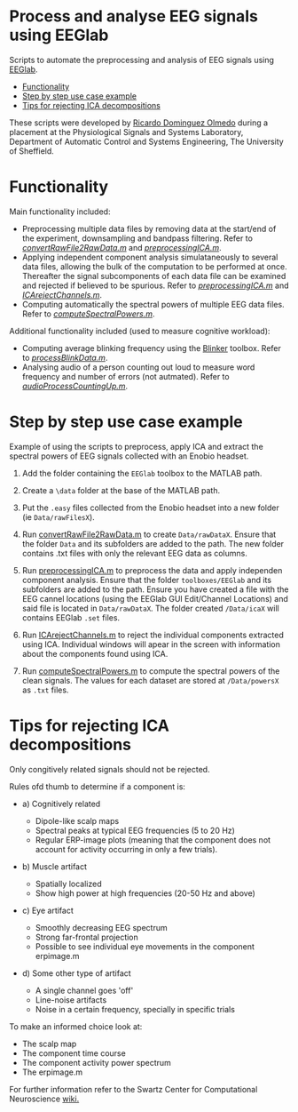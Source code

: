 # Process and analyse EEG signals using EEGlab

Scripts to automate the preprocessing and analysis of EEG signals using [EEGlab](https://sccn.ucsd.edu/eeglab/index.php).

- [Functionality](#functionality)
- [Step by step use case example](#step-by-step-use-case-example)
- [Tips for rejecting ICA decompositions](#tips-for-rejecting-ICA-decompositions)

These scripts were developed by [Ricardo Dominguez Olmedo](https://github.com/RicardoDominguez) during a placement at the Physiological Signals and Systems Laboratory, Department of Automatic Control and Systems Engineering, The University of Sheffield.

# Functionality

Main functionality included:
 * Preprocessing multiple data files by removing data at the start/end of the experiment, downsampling and bandpass filtering. Refer to [*convertRawFile2RawData.m*](convertRawFile2RawData.m) and [*preprocessingICA.m*](preprocessingICA.m).
 * Applying independent component analysis simulataneously to several data files, allowing the bulk of the computation to be performed at once. Thereafter the signal subcomponents of each data file can be examined and rejected if believed to be spurious. Refer to [*preprocessingICA.m*](preprocessingICA.m) and [*ICArejectChannels.m*](ICArejectChannels.m).
 * Computing automatically the spectral powers of multiple EEG data files. Refer to [*computeSpectralPowers.m*](computeSpectralPowers.m).

Additional functionality included (used to measure cognitive workload):
* Computing average blinking frequency using the [Blinker](https://github.com/VisLab/EEG-Blinks) toolbox. Refer to [*processBlinkData.m*](processBlinkData.m).
* Analysing audio of a person counting out loud to measure word frequency and number of errors (not autmated). Refer to [*audioProcessCountingUp.m*](audioProcessCountingUp.m).

# Step by step use case example

Example of using the scripts to preprocess, apply ICA and extract the spectral powers of EEG signals collected with an Enobio headset.

 1. Add the folder containing the ``EEGlab`` toolbox to the MATLAB path.

 2. Create a ``\data`` folder at the base of the MATLAB path.

 2. Put the ``.easy`` files collected from the Enobio headset into a new folder (ie ``Data/rawFilesX``).

 3. Run [convertRawFile2RawData.m](convertRawFile2RawData.m) to create ``Data/rawDataX``.
    Ensure that the folder ``Data`` and its subfolders are added to the path.
    The new folder contains .txt files with only the relevant EEG data as columns.

 4. Run [preprocessingICA.m](preprocessingICA.m) to preprocess the data and apply independen component analysis.
    Ensure that the folder ``toolboxes/EEGlab`` and its subfolders are added to the path.
    Ensure you have created a file with the EEG cannel locations (using the EEGlab GUI Edit/Channel Locations) and said file is located in ``Data/rawDataX``.
    The folder created ``/Data/icaX`` will contains EEGlab ``.set`` files.

 5. Run [ICArejectChannels.m](ICArejectChannels.m) to reject the individual components extracted using ICA. Individual windows will apear in the screen with information about the components found using ICA.

 6. Run [computeSpectralPowers.m](computeSpectralPowers.m) to compute the spectral powers of the clean signals. The values for each dataset are stored at ``/Data/powersX`` as ``.txt`` files.

# Tips for rejecting ICA decompositions

Only congitively related signals should not be rejected.

Rules ofd thumb to determine if a component is:
 * a) Cognitively related
   - Dipole-like scalp maps
   - Spectral peaks at typical EEG frequencies (5 to 20 Hz)
   - Regular ERP-image plots (meaning that the component does not account for activity occurring in only a few trials).

 * b) Muscle artifact
   - Spatially localized
   - Show high power at high frequencies (20-50 Hz and above)

 * c) Eye artifact
   - Smoothly decreasing EEG spectrum
   - Strong far-frontal projection
   - Possible to see individual eye movements in the component erpimage.m

 * d) Some other type of artifact
   - A single channel goes 'off'
   - Line-noise artifacts
   - Noise in a certain frequency, specially in specific trials

To make an informed choice look at:
 * The scalp map
 * The component time course
 * The component activity power spectrum
 * The erpimage.m

For further information refer to the Swartz Center for Computational Neuroscience [wiki.]( https://sccn.ucsd.edu/wiki/Chapter_09:_Decomposing_Data_Using_ICA)